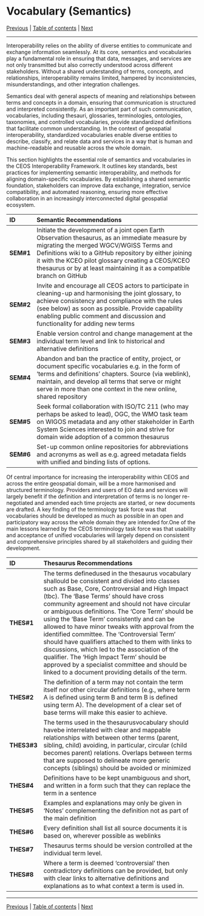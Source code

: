 # Vocabulary (Semantics)

[Previous](Framework.md) | [Table of contents](README.md) | [Next](Architecture.md)
***
Interoperability relies on the ability of diverse entities to communicate and exchange information seamlessly. At its core, semantics and vocabularies play a fundamental role in ensuring that data, messages, and services are not only transmitted but also correctly understood across different stakeholders. Without a shared understanding of terms, concepts, and relationships, interoperability remains limited, hampered by inconsistencies, misunderstandings, and other integration challenges.

Semantics deal with general aspects of meaning and relationships between terms and concepts in a domain, ensuring that communication is structured and interpreted consistently. As an important part of such communication, vocabularies, including thesauri, glossaries, terminologies, ontologies, taxonomies, and controlled vocabularies, provide standardized definitions that facilitate common understanding. In the context of geospatial interoperability, standardized vocabularies enable diverse entities to describe, classify, and relate data and services in a way that is human and machine-readable and reusable across the whole domain.

This section highlights the essential role of semantics and vocabularies in the CEOS Interoperability Framework. It outlines key standards, best practices for implementing semantic interoperability, and methods for aligning domain-specific vocabularies. By establishing a shared semantic foundation, stakeholders can improve data exchange, integration, service compatibility, and automated reasoning, ensuring more effective collaboration in an increasingly interconnected digital geospatial ecosystem.

| **ID** | **Semantic Recommendations**                                                                                                       |
| :----- | :--------------------------------------------------------------------------------------------------------------------------------- |
| **SEM\#1** | Initiate the development of a joint open Earth Observation thesaurus, as an immediate measure by migrating the merged WGCV/WGISS Terms and Definitions wiki to a GitHub repository by either joining it with the KCEO pilot glossary creating a CEOS/KCEO thesaurus or by at least maintaining it as a compatible branch on GitHub |
| **SEM\#2** | Invite and encourage all CEOS actors to participate in cleaning-up and harmonising the joint glossary, to achieve consistency and compliance with the rules (see below) as soon as possible. Provide capability enabling public comment and discussion and functionality for adding new terms  |
| **SEM\#3** | Enable version control and change management at the individual term level and link to historical and alternative definitions |
| **SEM\#4** | Abandon and ban the practice of entity, project, or document specific vocabularies e.g. in the form of ‘terms and definitions’ chapters. Source (via weblink), maintain, and develop all terms that serve or might serve in more than one context in the new online, shared repository |
| **SEM\#5** | Seek formal collaboration with ISO/TC 211 (who may perhaps be asked to lead), OGC, the WMO task team on WIGOS metadata and any other stakeholder in Earth System Sciences interested to join and strive for domain wide adoption of a common thesaurus |
| **SEM\#6** | Set-up common online repositories for abbreviations and acronyms as well as e.g. agreed metadata fields with unified and binding lists of options. |

Of central importance for increasing the interoperability within CEOS and across the entire geospatial domain, will be a more harmonised and structured terminology. Providers and users of EO data and services will largely benefit if the definition and interpretation of terms is no longer re-negotiated and amended each time projects are started, or new documents are drafted. A key finding of the terminology task force was that vocabularies should be developed as much as possible in an open and participatory way across the whole domain they are intended for.One of the main lessons learned by the CEOS terminology task force was that usability and acceptance of unified vocabularies will largely depend on consistent and comprehensive principles shared by all stakeholders and guiding their development.

| **ID** | **Thesaurus Recommendations** |
| :---- | :---- |
| **THES\#1** | The terms definedused in the thesaurus vocabulary shallould be consistent and divided into classes such as Base, Core, Controversial and High Impact (tbc). The ‘Base Terms’ should have cross community agreement and should not have circular or ambiguous definitions. The ‘Core Term’ should be using the ‘Base Term’ consistently and can be allowed to have minor tweaks with approval from the identified committee. The ‘Controversial Term’ should have qualifiers attached to them with links to discussions, which led to the association of the qualifier. The ‘High Impact Term’ should be approved by a specialist committee and should be linked to a document providing details of the term. |
| **THES\#2** | The definition of a term may not contain the term itself nor other circular definitions (e.g., where term A is defined using term B and term B is defined using term A). The development of a clear set of base terms will make this easier to achieve.  |
| **THES3\#3** | The terms used in the thesaurusvocabulary should havebe interrelated with clear and mappable relationships with between other terms (parent, sibling, child) avoiding, in particular, circular (child becomes parent) relations. Overlaps between terms that are supposed to delineate more generic concepts (siblings) should be avoided or minimized|
| **THES\#4** | Definitions have to be kept unambiguous and short, and written in a form such that they can replace the term in a sentence |
| **THES\#5** | Examples and explanations may only be given in ‘Notes’ complementing the definition not as part of the main definition |
| **THES\#6** | Every definition shall list all source documents it is based on, wherever possible as weblinks|
| **THES\#7** | Thesaurus terms should be version controlled at the individual term level.|
| **THES\#8** | Where a term is deemed ‘controversial’ then contradictory definitions can be provided, but only with clear links to alternative definitions and explanations as to what context a term is used in.|

***
[Previous](Framework.md) | [Table of contents](README.md) | [Next](Architecture.md)
